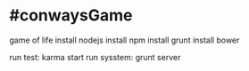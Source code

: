 #conwaysGame
===========

game of life
install nodejs
install npm
install grunt
install bower

run test: karma start
run sysstem: grunt server

